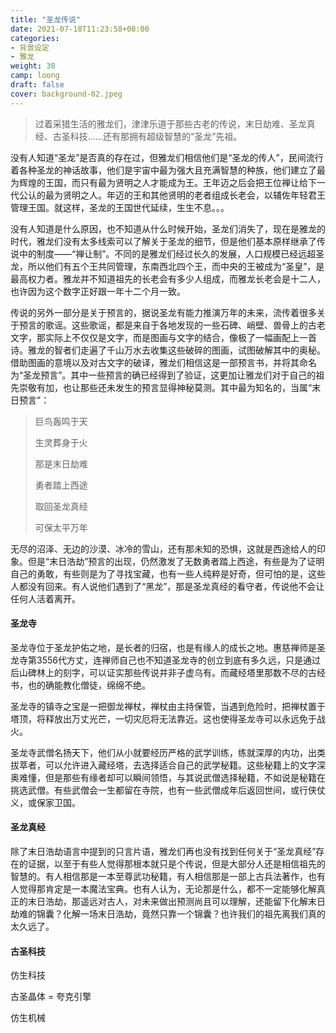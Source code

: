 ```yaml
---
title: "圣龙传说"
date: 2021-07-18T11:23:58+08:00
categories:
- 背景设定
- 雅龙
weight: 30
camp: loong
draft: false
cover: background-02.jpeg
---
```

>过着采猎生活的雅龙们，津津乐道于那些古老的传说，末日劫难、圣龙真经、古圣科技……还有那拥有超级智慧的“圣龙”先祖。

<!--more-->

没有人知道“圣龙”是否真的存在过，但雅龙们相信他们是“圣龙的传人”，民间流行着各种圣龙的神话故事，他们是宇宙中最为强大且充满智慧的种族，他们建立了最为辉煌的王国，而只有最为贤明之人才能成为王。王年迈之后会把王位禅让给下一代公认的最为贤明之人。年迈的王和其他贤明的老者组成长老会，以辅佐年轻君王管理王国。就这样，圣龙的王国世代延续，生生不息。。。

没有人知道是什么原因，也不知道从什么时候开始，圣龙们消失了，现在是雅龙的时代，雅龙们没有太多线索可以了解关于圣龙的细节，但是他们基本原样继承了传说中的制度——“禅让制”。不同的是雅龙们经过长久的发展，人口规模已经远超圣龙，所以他们有五个王共同管理，东南西北四个王，而中央的王被成为“圣皇”，是最高权力者。雅龙并不知道祖先的长老会有多少人组成，而雅龙长老会是十二人，也许因为这个数字正好跟一年十二个月一致。

传说的另外一部分是关于预言的，据说圣龙有能力推演万年的未来，流传着很多关于预言的歌谣。这些歌谣，都是来自于各地发现的一些石碑、峭壁、兽骨上的古老文字，那实际上不仅仅是文字，而是图画与文字的结合，像极了一幅画配上一首诗。雅龙的智者们走遍了千山万水去收集这些破碎的图画，试图破解其中的奥秘。借助图画的意境以及对古文字的破译，雅龙们相信这是一部预言书，并将其命名为“圣龙预言”。其中一些预言的确已经得到了验证，这更加让雅龙们对于自己的祖先崇敬有加，也让那些还未发生的预言显得神秘莫测。其中最为知名的，当属“末日预言”：

> 巨鸟轰鸣于天
>
> 生灵葬身于火
>
> 那是末日劫难
>
> 勇者踏上西途
>
> 取回圣龙真经
>
> 可保太平万年

无尽的沼泽、无边的沙漠、冰冷的雪山，还有那未知的恐惧，这就是西途给人的印象。但是“末日浩劫”预言的出现，仍然激发了无数勇者踏上西途，有些是为了证明自己的勇敢，有些则是为了寻找宝藏，也有一些人纯粹是好奇，但可怕的是，这些人都没有回来。有人说他们遇到了“黑龙”，那是圣龙真经的看守者，传说他不会让任何人活着离开。

#### 圣龙寺

圣龙寺位于圣龙护佑之地，是长者的归宿，也是有缘人的成长之地。惠慈禅师是圣龙寺第3556代方丈，连禅师自己也不知道圣龙寺的创立到底有多久远，只是通过后山碑林上的刻字，可以证实那些传说并非子虚乌有。而藏经塔里那数不尽的古经书，也的确能教化僧徒，绵绵不绝。

圣龙寺的镇寺之宝是一把御龙禅杖，禅杖由主持保管，当遇到危险时，把禅杖置于塔顶，将释放出万丈光芒，一切灾厄将无法靠近。这也使得圣龙寺可以永远免于战火。

圣龙寺武僧名扬天下，他们从小就要经历严格的武学训练，练就深厚的内功，出类拔萃者，可以允许进入藏经塔，去选择适合自己的武学秘籍。这些秘籍上的文字深奥难懂，但是那些有缘者却可以瞬间领悟，与其说武僧选择秘籍，不如说是秘籍在挑选武僧。有些武僧会一生都留在寺院，也有一些武僧成年后返回世间，或行侠仗义，或保家卫国。

#### 圣龙真经

除了末日浩劫语言中提到的只言片语，雅龙们再也没有找到任何关于“圣龙真经”存在的证据，以至于有些人觉得那根本就只是个传说，但是大部分人还是相信祖先的智慧的。有人相信那是一本至尊武功秘籍，有人相信那是一部上古兵法著作，也有人觉得那肯定是一本魔法宝典。也有人认为，无论那是什么，都不一定能够化解真正的末日浩劫，那遥远对古人，对未来做出预测尚且可以理解，还能留下化解末日劫难的锦囊？化解一场末日浩劫，竟然只靠一个锦囊？也许我们的祖先离我们真的太久远了。

#### 古圣科技

仿生科技

古圣晶体 = 夸克引擎

仿生机械
